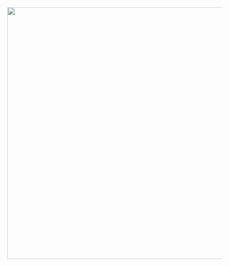 <img align="right" height="590em" src="https://raw.githubusercontent.com/gist/augustCaio/5780c528ca8317f1f42e99d897a0b7e5/raw/bc592801094c57096a5337c9923edc25b874b663/githubcard.svg"/>
